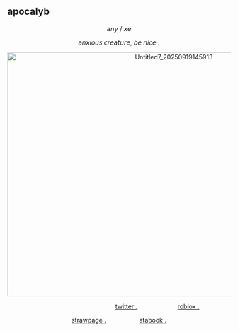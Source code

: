 ## apocalyb


<div align="center"> 𝘢𝘯𝘺 / 𝘹𝘦

𝘢𝘯𝘹𝘪𝘰𝘶𝘴 𝘤𝘳𝘦𝘢𝘵𝘶𝘳𝘦, 𝘣𝘦 𝘯𝘪𝘤𝘦 .


<div align="center">
  
<img width="736" height="552" alt="Untitled7_20250919145913" src="https://github.com/user-attachments/assets/c1567b52-710a-4391-8417-4bb71a8e43d0" />


 ‎‎ ‎‎‎‎ ‎‎‎‎ ‎‎‎‎‎‎ ‎‎‎‎ ‎‎‎‎ ‎‎‎‎ ‎‎‎‎ ‎‎‎‎ ‎‎‎‎ ‎‎‎‎ ‎‎‎‎‎‎ ‎‎‎‎ ‎‎‎‎ ‎‎‎‎ ‎‎‎‎ ‎‎‎‎ ‎‎‎‎ ‎‎‎‎ ‎‎‎‎ ‎‎‎‎ ‎‎‎‎ ‎‎‎‎‎‎ ‎‎‎ ‎‎‎‎ ‎‎‎‎ ‎‎‎‎ ‎‎‎‎ ‎‎‎‎ ‎‎‎‎ ‎‎‎‎ ‎‎‎‎ ‎‎‎‎ ‎‎‎‎‎‎‎‎ ‎‎ ‎‎‎‎ ‎‎‎ ‎‎‎‎ ‎‎‎‎‎‎‎‎ ‎‎ ‎‎‎‎ ‎‎‎‎ ‎‎ ‎ [twitter .](https://x.com/imsl3epdeprived) ‎ ‎ ‎ ‎‎ ‎‎‎‎ ‎‎‎‎ ‎‎ ‎   ‎ ‎ ‎  ‎ ‎ ‎ ‎  ‎‎ ‎  ‎  ‎ ‎ ‎‎ ‎  ‎ ‎  ‎ ‎‎ ‎ [roblox .](https://www.roblox.com/users/2666279700/profile)

[strawpage .](https://vyouss.straw.page) ‎ ‎  ‎ ‎ ‎ ‎ ‎  ‎ ‎‎ ‎ ‎ ‎  ‎ ‎ ‎ ‎ ‎  ‎ ‎ ‎ ‎ ‎  ‎ ‎ ‎ ‎ ‎ [atabook .](https://mintszlla.atabook.org/)
